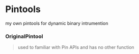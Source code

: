 # Pintools
my own pintools for dynamic binary intrumention

### OriginalPintool

> used to familiar with Pin APIs and has no other function
